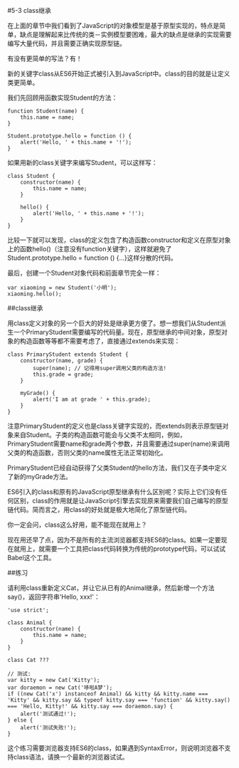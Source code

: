 #5-3 class继承

在上面的章节中我们看到了JavaScript的对象模型是基于原型实现的，特点是简单，缺点是理解起来比传统的类－实例模型要困难，最大的缺点是继承的实现需要编写大量代码，并且需要正确实现原型链。

有没有更简单的写法？有！

新的关键字class从ES6开始正式被引入到JavaScript中。class的目的就是让定义类更简单。

我们先回顾用函数实现Student的方法：

	function Student(name) {
	    this.name = name;
	}
	
	Student.prototype.hello = function () {
	    alert('Hello, ' + this.name + '!');
	}
如果用新的class关键字来编写Student，可以这样写：

	class Student {
	    constructor(name) {
	        this.name = name;
	    }
	
	    hello() {
	        alert('Hello, ' + this.name + '!');
	    }
	}
比较一下就可以发现，class的定义包含了构造函数constructor和定义在原型对象上的函数hello()（注意没有function关键字），这样就避免了Student.prototype.hello = function () {...}这样分散的代码。

最后，创建一个Student对象代码和前面章节完全一样：

	var xiaoming = new Student('小明');
	xiaoming.hello();
##class继承

用class定义对象的另一个巨大的好处是继承更方便了。想一想我们从Student派生一个PrimaryStudent需要编写的代码量。现在，原型继承的中间对象，原型对象的构造函数等等都不需要考虑了，直接通过extends来实现：

	class PrimaryStudent extends Student {
	    constructor(name, grade) {
	        super(name); // 记得用super调用父类的构造方法!
	        this.grade = grade;
	    }
	
	    myGrade() {
	        alert('I am at grade ' + this.grade);
	    }
	}
注意PrimaryStudent的定义也是class关键字实现的，而extends则表示原型链对象来自Student。子类的构造函数可能会与父类不太相同，例如，PrimaryStudent需要name和grade两个参数，并且需要通过super(name)来调用父类的构造函数，否则父类的name属性无法正常初始化。

PrimaryStudent已经自动获得了父类Student的hello方法，我们又在子类中定义了新的myGrade方法。

ES6引入的class和原有的JavaScript原型继承有什么区别呢？实际上它们没有任何区别，class的作用就是让JavaScript引擎去实现原来需要我们自己编写的原型链代码。简而言之，用class的好处就是极大地简化了原型链代码。

你一定会问，class这么好用，能不能现在就用上？

现在用还早了点，因为不是所有的主流浏览器都支持ES6的class。如果一定要现在就用上，就需要一个工具把class代码转换为传统的prototype代码，可以试试Babel这个工具。

##练习

请利用class重新定义Cat，并让它从已有的Animal继承，然后新增一个方法say()，返回字符串'Hello, xxx!'：

	'use strict';
	
	class Animal {
	    constructor(name) {
	        this.name = name;
	    }
	}
	
	class Cat ???
	
	// 测试:
	var kitty = new Cat('Kitty');
	var doraemon = new Cat('哆啦A梦');
	if ((new Cat('x') instanceof Animal) && kitty && kitty.name === 'Kitty' && kitty.say && typeof kitty.say === 'function' && kitty.say() === 'Hello, Kitty!' && kitty.say === doraemon.say) {
	    alert('测试通过!');
	} else {
	    alert('测试失败!');
	}

这个练习需要浏览器支持ES6的class，如果遇到SyntaxError，则说明浏览器不支持class语法，请换一个最新的浏览器试试。